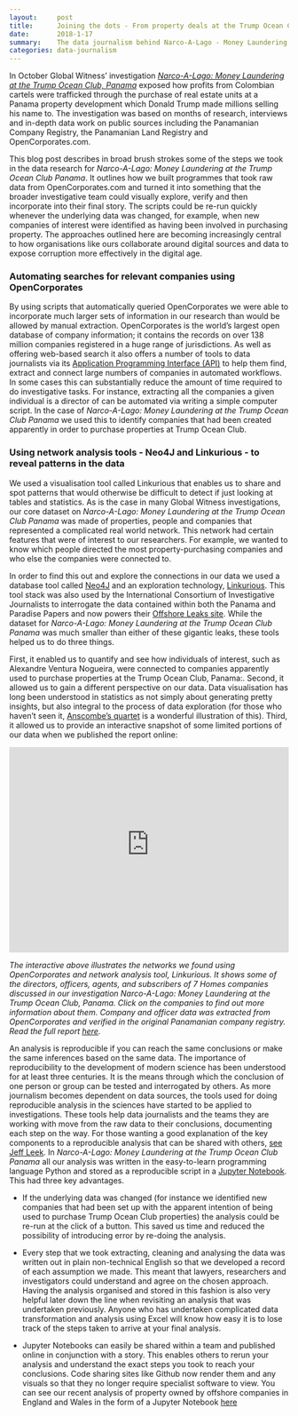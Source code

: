 ```yaml
---
layout:     post
title:      Joining the dots - From property deals at the Trump Ocean Club, Panama to Latin American drug cartels, how we're using new technology to expose corrupt networks
date:       2018-1-17
summary:	The data journalism behind Narco-A-Lago - Money Laundering at the Trump Ocean Club, Panama
categories: data-journalism
---
```


In October Global Witness’ investigation [_Narco-A-Lago: Money Laundering at the Trump Ocean Club, Panama_](https://www.globalwitness.org/en/campaigns/corruption-and-money-laundering/narco-a-lago-panama/) exposed how profits from Colombian cartels were trafficked through the purchase of real estate units at a Panama property development which Donald Trump made millions selling his name to. The investigation was based on months of research, interviews and in-depth data work on public sources including the Panamanian Company Registry, the Panamanian Land Registry and OpenCorporates.com.

This blog post describes in broad brush strokes some of the steps we took in the data research for _Narco-A-Lago: Money Laundering at the Trump Ocean Club Panama_. It outlines how we built programmes that took raw data from OpenCorporates.com and turned it into something that the broader investigative team could visually explore, verify and then incorporate into their final story. The scripts could be re-run quickly whenever the underlying data was changed, for example, when new companies of interest were identified as having been involved in purchasing property. The approaches outlined here are becoming increasingly central to how organisations like ours collaborate around digital sources and data to expose corruption more effectively in the digital age.

### Automating searches for relevant companies using OpenCorporates

By using scripts that automatically queried OpenCorporates we were able to incorporate much larger sets of information in our research than would be allowed by manual extraction. OpenCorporates is the world’s largest open database of company information; it contains the records on over 138 million companies registered in a huge range of jurisdictions. As well as offering web-based search it also offers a number of tools to data journalists via its [Application Programming Interface (API)](https://api.opencorporates.com/) to help them find, extract and connect large numbers of companies in automated workflows. In some cases this can substantially reduce the amount of time required to do investigative tasks. For instance, extracting all the companies a given individual is a director of can be automated via writing a simple computer script. In the case of _Narco-A-Lago: Money Laundering at the Trump Ocean Club Panama_ we used this to identify companies that had been created apparently in order to purchase properties at Trump Ocean Club.

### Using network analysis tools - Neo4J and Linkurious - to reveal patterns in the data

We used a visualisation tool called Linkurious that enables us to share and spot patterns that would otherwise be difficult to detect if just looking at tables and statistics. As is the case in many Global Witness investigations, our core dataset on _Narco-A-Lago: Money Laundering at the Trump Ocean Club Panama_ was made of properties, people and companies that represented a complicated real world network. This network had certain features that were of interest to our researchers. For example, we wanted to know which people directed the most property-purchasing companies and who else the companies were connected to.

In order to find this out and explore the connections in our data we used a database tool called [Neo4J](https://neo4j.com/) and an exploration technology, [Linkurious](https://linkurio.us/). This tool stack was also used by the International Consortium of Investigative Journalists to interrogate the data contained within both the Panama and Paradise Papers and now powers their [Offshore Leaks site](https://offshoreleaks.icij.org/). While the dataset for _Narco-A-Lago: Money Laundering at the Trump Ocean Club Panama_ was much smaller than either of these gigantic leaks, these tools helped us to do three things.

First, it enabled us to quantify and see how individuals of interest, such as Alexandre Ventura Nogueira, were connected to companies apparently used to purchase properties at the Trump Ocean Club, Panama:. Second, it allowed us to gain a different perspective on our data. Data visualisation has long been understood in statistics as not simply about generating pretty insights, but also integral to the process of data exploration (for those who haven’t seen it, [Anscombe’s quartet](https://en.wikipedia.org/wiki/Anscombe%27s_quartet) is a wonderful illustration of this). Third, it allowed us to provide an interactive snapshot of some limited portions of our data when we published the report online:

<iframe src="https://linkurious.globalwitness.org/widget/8bb8e819" width="100%" height="370" frameborder="0" webkitallowfullscreen mozallowfullscreen allowfullscreen></iframe>

_The interactive above illustrates the networks we found using OpenCorporates and network analysis tool, Linkurious. It shows some of the directors, officers, agents, and subscribers of 7 Homes companies discussed in our investigation Narco-A-Lago: Money Laundering at the Trump Ocean Club, Panama. Click on the companies to find out more information about them. Company and officer data was extracted from OpenCorporates and verified in the original Panamanian company registry. Read the full report [here](https://www.globalwitness.org/en/campaigns/corruption-and-money-laundering/narco-a-lago-panama/)._

An analysis is reproducible if you can reach the same conclusions or make the same inferences based on the same data. The importance of reproducibility to the development of modern science has been understood for at least three centuries. It is the means through which the conclusion of one person or group can be tested and interrogated by others. As more journalism becomes dependent on data sources, the tools used for doing reproducible analysis in the sciences have started to be applied to investigations. These tools help data journalists and the teams they are working with move from the raw data to their conclusions, documenting each step on the way. For those wanting a good explanation of the key components to a reproducible analysis that can be shared with others, [see Jeff Leek](https://github.com/jtleek/datasharing). In _Narco-A-Lago: Money Laundering at the Trump Ocean Club Panama_ all our analysis was written in the easy-to-learn programming language Python and stored as a reproducible script in a [Jupyter Notebook](http://jupyter.org/). This had three key advantages.

*   If the underlying data was changed (for instance we identified new companies that had been set up with the apparent intention of being used to purchase Trump Ocean Club properties) the analysis could be re-run at the click of a button. This saved us time and reduced the possibility of introducing error by re-doing the analysis.  

*   Every step that we took extracting, cleaning and analysing the data was written out in plain non-technical English so that we developed a record of each assumption we made. This meant that lawyers, researchers and investigators could understand and agree on the chosen approach. Having the analysis organised and stored in this fashion is also very helpful later down the line when revisiting an analysis that was undertaken previously. Anyone who has undertaken complicated data transformation and analysis using Excel will know how easy it is to lose track of the steps taken to arrive at your final analysis.
*   Jupyter Notebooks can easily be shared within a team and published online in conjunction with a story. This enables others to rerun your analysis and understand the exact steps you took to reach your conclusions. Code sharing sites like Github now render them and any visuals so that they no longer require specialist software to view. You can see our recent analysis of property owned by offshore companies in England and Wales in the form of a Jupyter Notebook [here](https://github.com/Global-Witness/overseas_companies_land_ownership/blob/master/overseas_companies_land_ownership_analysis.ipynb)